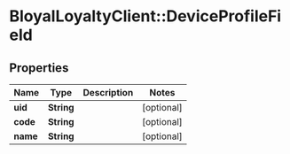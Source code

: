 # BloyalLoyaltyClient::DeviceProfileField

## Properties
Name | Type | Description | Notes
------------ | ------------- | ------------- | -------------
**uid** | **String** |  | [optional] 
**code** | **String** |  | [optional] 
**name** | **String** |  | [optional] 

